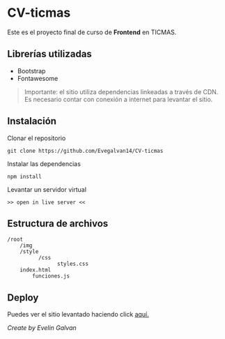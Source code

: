 # CV-ticmas

Este es el proyecto final de curso de **Frontend** en TICMAS.  
## Librerías utilizadas

 - Bootstrap
 - Fontawesome


> Importante: el sitio utiliza dependencias linkeadas a través de CDN. Es necesario contar con conexión a internet para levantar el sitio.

## Instalación

Clonar el repositorio

    git clone https://github.com/Evegalvan14/CV-ticmas
Instalar las dependencias

    npm install

Levantar un servidor virtual 

    >> open in live server <<

## Estructura de archivos

    /root
	    /img    
	    /style
	          /css
                    styles.css
	    index.html
            funciones.js


## Deploy
Puedes ver el sitio levantado haciendo click [aquí.](https://evegalvan14.github.io/CV-ticmas/)




*Create by Evelin Galvan*

